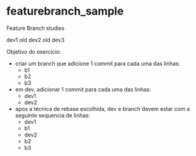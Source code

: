 # featurebranch_sample
Feature Branch studies

dev1
old dev2
old dev3

Objetivo do exercício:
- criar um branch que adicione 1 commit para cada uma das linhas:
  - b1
  - b2
  - b3
- em dev, adicionar 1 commit para cada uma das linhas:
  - dev1
  - dev2 
- apos a técnica de rebase escolhida, dev e branch devem estar com a seguinte sequencia de linhas:
  - dev1
  - b1
  - dev2
  - b2
  - b3
